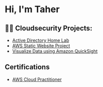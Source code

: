 <h1>Hi, I'm Taher</h1>

<h2>👨‍💻 Cloudsecurity Projects:</h2>
<ul>
  <li>
    <a href="https://github.com/joshmadakor1/Algorithms-Practice">Active Directory Home Lab</a>
  </li>
  <li>
    <a href="https://example.com/aws-static-website-project">AWS Static Website Project</a>
  </li>
  <li>
    <a href="https://example.com/aws-static-website-project">Visualize Data using Amazon QuickSight</a>
  </li>
</ul>

<h2>Certifications</h2>

- [AWS Cloud Practitioner](https://www.youtube.com/watch?v=a83ASGn_V_s)

